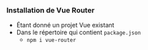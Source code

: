 ### Installation de Vue Router


* Étant donné un projet Vue existant
* Dans le répertoire qui contient `package.json`
  * `npm i vue-router`


